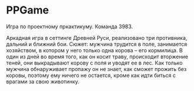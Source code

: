 # PPGame
Игра по проектному пркактикуму. Команда 3983.

Аркадная игра в сеттинге Древней Руси, реализовано три противника, дальний и ближний бои. 
Сюжет: мужчина трудится в поле, занимается хозяйством, в котором у него только одна корова – его кормилица. В один из дней во время того, как он косит траву, происходит вторжение теней, они выкрадывают корову с поля и уводят ее в лес. Как только мужчина обнаруживает пропажу он не знает, как сможет прожить без коровы, поэтому ему ничего не остается, кроме как идти биться с врагами за свою животинку.

